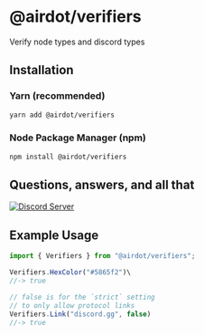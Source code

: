 # @airdot/verifiers
Verify node types and discord types

## Installation
### Yarn (recommended)
```bash
yarn add @airdot/verifiers
```
### Node Package Manager (npm)
```bash
npm install @airdot/verifiers
```

## Questions, answers, and all that
[![Discord Server](http://invidget.switchblade.xyz/Rgxv5M6sq9)](https://discord.gg/Rgxv5M6sq9)

## Example Usage
```ts
import { Verifiers } from "@airdot/verifiers";

Verifiers.HexColor("#5865f2")\
//-> true

// false is for the `strict` setting
// to only allow protocol links
Verifiers.Link("discord.gg", false)
//-> true
```